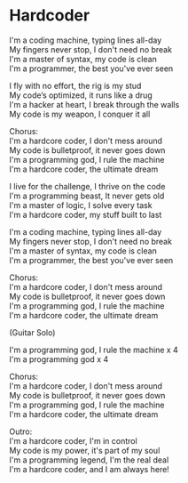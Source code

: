 # Hardcoder

I'm a coding machine, typing lines all-day <br>
My fingers never stop, I don't need no break <br>
I'm a master of syntax, my code is clean <br>
I'm a programmer, the best you've ever seen <br>

I fly with no effort, the rig is my stud <br>
My code’s optimized, it runs like a drug <br>
I'm a hacker at heart, I break through the walls <br>
My code is my weapon, I conquer it all <br> 

Chorus: <br>
I'm a hardcore coder, I don't mess around <br>
My code is bulletproof, it never goes down <br>
I'm a programming god, I rule the machine <br>
I'm a hardcore coder, the ultimate dream <br>

I live for the challenge, I thrive on the code <br>
I'm a programming beast, It never gets old <br>
I'm a master of logic, I solve every task <br>
I'm a hardcore coder, my stuff built to last <br>

I'm a coding machine, typing lines all-day <br>
My fingers never stop, I don't need no break <br>
I'm a master of syntax, my code is clean <br>
I'm a programmer, the best you've ever seen <br>

Chorus: <br>
I'm a hardcore coder, I don't mess around <br>
My code is bulletproof, it never goes down <br>
I'm a programming god, I rule the machine <br>
I'm a hardcore coder, the ultimate dream <br>

(Guitar Solo) <br>

I'm a programming god, I rule the machine x 4 <br>
I'm a programming god x 4 <br>

Chorus: <br>
I'm a hardcore coder, I don't mess around <br>
My code is bulletproof, it never goes down <br>
I'm a programming god, I rule the machine <br>
I'm a hardcore coder, the ultimate dream <br>

Outro: <br>
I'm a hardcore coder, I'm in control <br>
My code is my power, it's part of my soul <br>
I'm a programming legend, I'm the real deal <br>
I'm a hardcore coder, and I am always here! <br>
